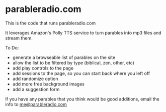 # parableradio.com

This is the code that runs parableradio.com

It leverages Amazon's Polly TTS service to turn parables into mp3 files and stream them.

To Do:
* generate a browseable list of parables on the site
* allow the list to be filtered by type (biblical, zen, other, etc)
* add play controls to the page
* add sessions to the page, so you can start back where you left off
* add randomize option
* add more free background images
* add a suggestion form

If you have any parables that you think would be good additions, email the info to me@parableradio.com
